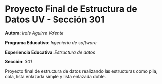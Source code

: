 # Proyecto Final de Estructura de Datos UV - Sección 301 

**Autora**: _Iraís Aguirre Valente_

**Programa Educativo**: _Ingeniería de software_

**Experiencia Educativa**: _Estructura de datos_

**Sección**: _301_

Proyecto final de estructura de datos realizando las estructuras como pila, cola, lista enlazada simple y lista enlazada doble.
